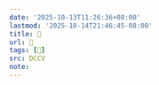 ```yaml
---
date: '2025-10-13T11:26:36+08:00'
lastmod: '2025-10-14T21:46:45-08:00'
title: 󰑵
url: 󰑵
tags: [𡕒]
src: DCCV
note:
---
```

